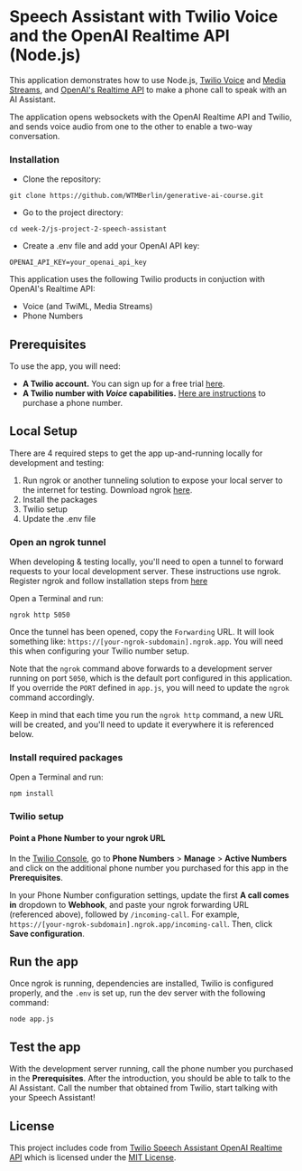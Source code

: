 # Speech Assistant with Twilio Voice and the OpenAI Realtime API (Node.js)

This application demonstrates how to use Node.js, [Twilio Voice](https://www.twilio.com/docs/voice) and [Media Streams](https://www.twilio.com/docs/voice/media-streams), and [OpenAI's Realtime API](https://platform.openai.com/docs/) to make a phone call to speak with an AI Assistant.

The application opens websockets with the OpenAI Realtime API and Twilio, and sends voice audio from one to the other to enable a two-way conversation.

### Installation

- Clone the repository:

```
git clone https://github.com/WTMBerlin/generative-ai-course.git
```

- Go to the project directory:

```
cd week-2/js-project-2-speech-assistant
```

- Create a .env file and add your OpenAI API key:

```
OPENAI_API_KEY=your_openai_api_key
```

This application uses the following Twilio products in conjuction with OpenAI's Realtime API:

- Voice (and TwiML, Media Streams)
- Phone Numbers

## Prerequisites

To use the app, you will need:

- **A Twilio account.** You can sign up for a free trial [here](https://www.twilio.com/try-twilio).
- **A Twilio number with _Voice_ capabilities.** [Here are instructions](https://help.twilio.com/articles/223135247-How-to-Search-for-and-Buy-a-Twilio-Phone-Number-from-Console) to purchase a phone number.

## Local Setup

There are 4 required steps to get the app up-and-running locally for development and testing:

1. Run ngrok or another tunneling solution to expose your local server to the internet for testing. Download ngrok [here](https://ngrok.com/).
2. Install the packages
3. Twilio setup
4. Update the .env file

### Open an ngrok tunnel

When developing & testing locally, you'll need to open a tunnel to forward requests to your local development server. These instructions use ngrok.
Register ngrok and follow installation steps from [here](https://dashboard.ngrok.com/get-started/setup)

Open a Terminal and run:

```
ngrok http 5050
```

Once the tunnel has been opened, copy the `Forwarding` URL. It will look something like: `https://[your-ngrok-subdomain].ngrok.app`. You will
need this when configuring your Twilio number setup.

Note that the `ngrok` command above forwards to a development server running on port `5050`, which is the default port configured in this application. If
you override the `PORT` defined in `app.js`, you will need to update the `ngrok` command accordingly.

Keep in mind that each time you run the `ngrok http` command, a new URL will be created, and you'll need to update it everywhere it is referenced below.

### Install required packages

Open a Terminal and run:

```
npm install
```

### Twilio setup

#### Point a Phone Number to your ngrok URL

In the [Twilio Console](https://console.twilio.com/), go to **Phone Numbers** > **Manage** > **Active Numbers** and click on the additional phone number you purchased for this app in the **Prerequisites**.

In your Phone Number configuration settings, update the first **A call comes in** dropdown to **Webhook**, and paste your ngrok forwarding URL (referenced above), followed by `/incoming-call`. For example, `https://[your-ngrok-subdomain].ngrok.app/incoming-call`. Then, click **Save configuration**.

## Run the app

Once ngrok is running, dependencies are installed, Twilio is configured properly, and the `.env` is set up, run the dev server with the following command:

```
node app.js
```

## Test the app

With the development server running, call the phone number you purchased in the **Prerequisites**. After the introduction, you should be able to talk to the AI Assistant. Call the number that obtained from Twilio, start talking with your Speech Assistant!

## License

This project includes code from [Twilio Speech Assistant OpenAI Realtime API](https://github.com/twilio-samples/speech-assistant-openai-realtime-api-node) which is licensed under the [MIT License](https://github.com/twilio-samples/speech-assistant-openai-realtime-api-node/blob/main/LICENSE).
